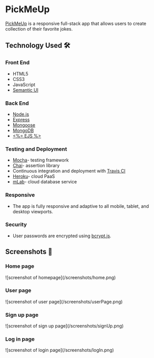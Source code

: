 <h1> PickMeUp </h1> 

<p><a href="https://pickme-up.herokuapp.com/" target="_blank" rel="noopener">PickMeUp</a> is a responsive full-stack app that allows users to create collection of their favorite jokes.</p>

## Technology Used  🛠
<h3>Front End</h3>
<ul>
  <li>HTML5</li>
  <li>CSS3</li>
  <li>JavaScript</li>
  <li><a href="https://semantic-ui.com/" target="_blank" rel="noopener"> Semantic UI</a></li>
</ul>
<h3>Back End</h3>
<ul>
  <li><a href="https://nodejs.org/en/" target="_blank" rel="noopener"> Node.js</a></li>
  <li><a href="https://expressjs.com/" target="_blank" rel="noopener">Express</a></li>
  <li><a href="http://mongoosejs.com/" target="_blank" rel="noopener">Mongoose</a></li>
  <li><a href="https://www.mongodb.com/" target="_blank" rel="noopener">MongoDB</a></li>
  <li><a href="http://ejs.co/" target="_blank" rel="noopener"><%= EJS %></a></li>
</ul>
<h3>Testing and Deployment</h3>
<ul>
  <li><a href="https://mochajs.org/" target="_blank" rel="noopener">Mocha</a>- testing framework</li>
  <li><a href="http://chaijs.com/" target="_blank" rel="noopener">Chai</a>- assertion library</li>
  <li>Continuous integration and deployment with <a href="https://travis-ci.org/" target="_blank" rel="noopener">Travis CI</a></li>
  <li><a href="https://www.heroku.com/" target="_blank" rel="noopener"> Heroku</a>- cloud PaaS</li>
  <li><a href="https://mlab.com/" target="_blank" rel="noopener">mLab</a>- cloud database service</li>
</ul>

<h3>Responsive</h3>
<ul>
  <li>The app is fully responsive and adaptive to all mobile, tablet, and desktop viewports.</li>
</ul>

<h3>Security</h3>
<ul>
  <li>User passwords are encrypted using <a href="https://github.com/dcodeIO/bcrypt.js" target="_blank" rel="noopener">bcrypt.js</a>.</li>
</ul>


## Screenshots 📸
<h3>Home page</h3>
![screenshot of homepage](/screenshots/home.png) 
<h3>User page</h3>
![screenshot of user page](/screenshots/userPage.png)
<h3>Sign up page</h3>
![screenshot of sign up page](/screenshots/signUp.png)
<h3>Log in page</h3>
![screenshot of login page](/screenshots/logIn.png)

